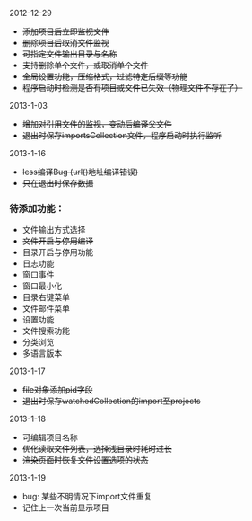 2012-12-29

* <del>添加项目后立即监视文件
* <del>删除项目后取消文件监视
* <del>可指定文件输出目录与名称
* <del>支持删除单个文件，或取消单个文件
* <del>全局设置功能，压缩格式，过滤特定后缀等功能
* <del>程序启动时检测是否有项目或文件已失效（物理文件不存在了）

2013-1-03

* <del>增加对引用文件的监视，变动后编译父文件
* <del>退出时保存importsCollection文件，程序启动时执行监听

2013-1-16

* <del>less编译Bug (url()地址编译错误)
* <del>只在退出时保存数据

### 待添加功能：

* 文件输出方式选择
* <del>文件开启与停用编译
* 目录开启与停用功能
* 日志功能
* 窗口事件
* 窗口最小化
* 目录右键菜单
* 文件邮件菜单
* 设置功能
* 文件搜索功能
* 分类浏览
* 多语言版本

2013-1-17

* <del>file对象添加pid字段
* <del>退出时保存watchedCollection的import至projects

2013-1-18

* 可编辑项目名称
* <del>优化读取文件列表，选择浅目录时耗时过长
* <del>渲染页面时恢复文件设置选项的状态

2013-1-19

* bug: 某些不明情况下import文件重复
* 记住上一次当前显示项目